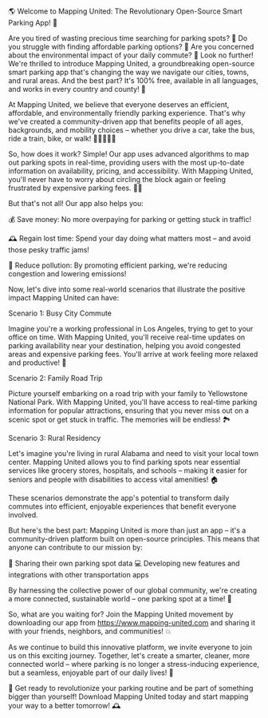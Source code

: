 🌎 Welcome to Mapping United: The Revolutionary Open-Source Smart Parking App! 🚀

Are you tired of wasting precious time searching for parking spots? 🔴 Do you struggle with finding affordable parking options? 💸 Are you concerned about the environmental impact of your daily commute? 🌳 Look no further! We're thrilled to introduce Mapping United, a groundbreaking open-source smart parking app that's changing the way we navigate our cities, towns, and rural areas. And the best part? It's 100% free, available in all languages, and works in every country and county! 🎉

At Mapping United, we believe that everyone deserves an efficient, affordable, and environmentally friendly parking experience. That's why we've created a community-driven app that benefits people of all ages, backgrounds, and mobility choices – whether you drive a car, take the bus, ride a train, bike, or walk! 🚶‍♀️🚌🚂💨

So, how does it work? Simple! Our app uses advanced algorithms to map out parking spots in real-time, providing users with the most up-to-date information on availability, pricing, and accessibility. With Mapping United, you'll never have to worry about circling the block again or feeling frustrated by expensive parking fees. 🙅‍♂️

But that's not all! Our app also helps you:

💰 Save money: No more overpaying for parking or getting stuck in traffic!

🕰️ Regain lost time: Spend your day doing what matters most – and avoid those pesky traffic jams!

🌟 Reduce pollution: By promoting efficient parking, we're reducing congestion and lowering emissions!

Now, let's dive into some real-world scenarios that illustrate the positive impact Mapping United can have:

Scenario 1: Busy City Commute

Imagine you're a working professional in Los Angeles, trying to get to your office on time. With Mapping United, you'll receive real-time updates on parking availability near your destination, helping you avoid congested areas and expensive parking fees. You'll arrive at work feeling more relaxed and productive! 💼

Scenario 2: Family Road Trip

Picture yourself embarking on a road trip with your family to Yellowstone National Park. With Mapping United, you'll have access to real-time parking information for popular attractions, ensuring that you never miss out on a scenic spot or get stuck in traffic. The memories will be endless! 🏞️

Scenario 3: Rural Residency

Let's imagine you're living in rural Alabama and need to visit your local town center. Mapping United allows you to find parking spots near essential services like grocery stores, hospitals, and schools – making it easier for seniors and people with disabilities to access vital amenities! 🏠

These scenarios demonstrate the app's potential to transform daily commutes into efficient, enjoyable experiences that benefit everyone involved.

But here's the best part: Mapping United is more than just an app – it's a community-driven platform built on open-source principles. This means that anyone can contribute to our mission by:

🌟 Sharing their own parking spot data
💻 Developing new features and integrations with other transportation apps

By harnessing the collective power of our global community, we're creating a more connected, sustainable world – one parking spot at a time! 🌈

So, what are you waiting for? Join the Mapping United movement by downloading our app from https://www.mapping-united.com and sharing it with your friends, neighbors, and communities! 💥

As we continue to build this innovative platform, we invite everyone to join us on this exciting journey. Together, let's create a smarter, cleaner, more connected world – where parking is no longer a stress-inducing experience, but a seamless, enjoyable part of our daily lives! 🌟

🎉 Get ready to revolutionize your parking routine and be part of something bigger than yourself! Download Mapping United today and start mapping your way to a better tomorrow! 🕰️
